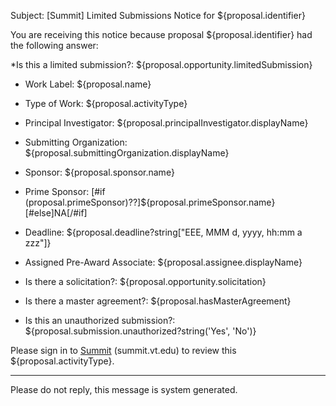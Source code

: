 Subject: [Summit] Limited Submissions Notice for ${proposal.identifier}

You are receiving this notice because proposal ${proposal.identifier} had the following answer:

*Is this a limited submission?:  ${proposal.opportunity.limitedSubmission}

* Work Label: ${proposal.name}
* Type of Work: ${proposal.activityType}
* Principal Investigator: ${proposal.principalInvestigator.displayName}
* Submitting Organization: ${proposal.submittingOrganization.displayName}
* Sponsor: ${proposal.sponsor.name}
* Prime Sponsor: [#if (proposal.primeSponsor)??]${proposal.primeSponsor.name}[#else]NA[/#if]
* Deadline: ${proposal.deadline?string["EEE, MMM d, yyyy, hh:mm a zzz"]}
* Assigned Pre-Award Associate: ${proposal.assignee.displayName}

* Is there a solicitation?: ${proposal.opportunity.solicitation}
* Is there a master agreement?: ${proposal.hasMasterAgreement}
* Is this an unauthorized submission?: ${proposal.submission.unauthorized?string('Yes', 'No')}

Please sign in to [Summit](http://summit.vt.edu) (summit.vt.edu) to review this ${proposal.activityType}.

------------------------------------------------------------------------
Please do not reply, this message is system generated.
